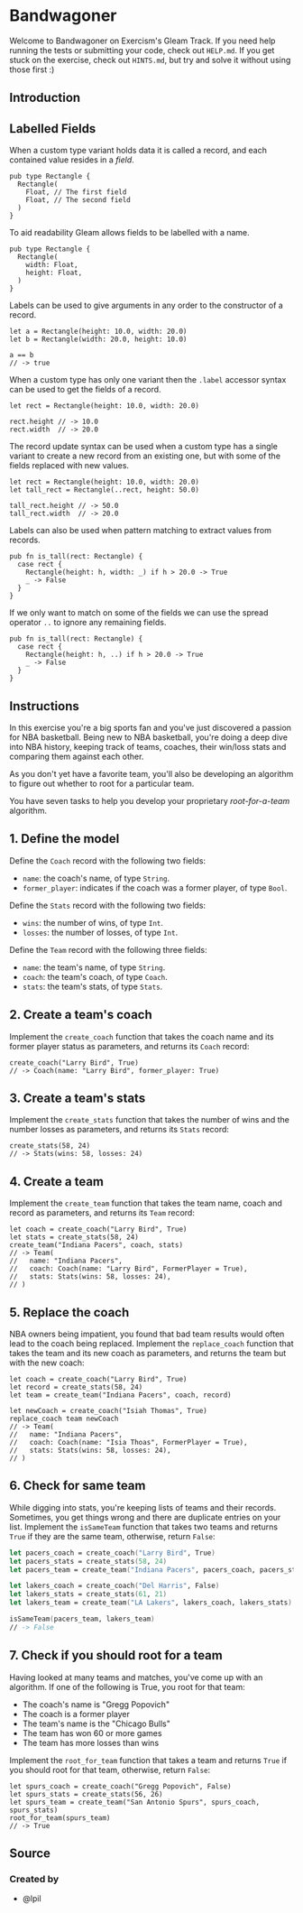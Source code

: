 # Bandwagoner

Welcome to Bandwagoner on Exercism's Gleam Track.
If you need help running the tests or submitting your code, check out `HELP.md`.
If you get stuck on the exercise, check out `HINTS.md`, but try and solve it without using those first :)

## Introduction

## Labelled Fields

When a custom type variant holds data it is called a record, and each contained value resides in a _field_.

```gleam
pub type Rectangle {
  Rectangle(
    Float, // The first field
    Float, // The second field
  )
}
```

To aid readability Gleam allows fields to be labelled with a name.

```gleam
pub type Rectangle {
  Rectangle(
    width: Float,
    height: Float,
  )
}
```

Labels can be used to give arguments in any order to the constructor of a record.

```gleam
let a = Rectangle(height: 10.0, width: 20.0)
let b = Rectangle(width: 20.0, height: 10.0)

a == b
// -> true
```

When a custom type has only one variant then the `.label` accessor syntax can be used to get the fields of a record.

```gleam
let rect = Rectangle(height: 10.0, width: 20.0)

rect.height // -> 10.0
rect.width  // -> 20.0
```

The record update syntax can be used when a custom type has a single variant to create a new record from an existing one, but with some of the fields replaced with new values.

```gleam
let rect = Rectangle(height: 10.0, width: 20.0)
let tall_rect = Rectangle(..rect, height: 50.0)

tall_rect.height // -> 50.0
tall_rect.width  // -> 20.0
```

Labels can also be used when pattern matching to extract values from records.

```gleam
pub fn is_tall(rect: Rectangle) {
  case rect {
    Rectangle(height: h, width: _) if h > 20.0 -> True
    _ -> False
  }
}
```

If we only want to match on some of the fields we can use the spread operator `..` to ignore any remaining fields.

```gleam
pub fn is_tall(rect: Rectangle) {
  case rect {
    Rectangle(height: h, ..) if h > 20.0 -> True
    _ -> False
  }
}
```

## Instructions

In this exercise you're a big sports fan and you've just discovered a passion for NBA basketball. Being new to NBA basketball, you're doing a deep dive into NBA history, keeping track of teams, coaches, their win/loss stats and comparing them against each other.

As you don't yet have a favorite team, you'll also be developing an algorithm to figure out whether to root for a particular team.

You have seven tasks to help you develop your proprietary _root-for-a-team_ algorithm.

## 1. Define the model

Define the `Coach` record with the following two fields:

- `name`: the coach's name, of type `String`.
- `former_player`: indicates if the coach was a former player, of type `Bool`.

Define the `Stats` record with the following two fields:

- `wins`: the number of wins, of type `Int`.
- `losses`: the number of losses, of type `Int`.

Define the `Team` record with the following three fields:

- `name`: the team's name, of type `String`.
- `coach`: the team's coach, of type `Coach`.
- `stats`: the team's stats, of type `Stats`.

## 2. Create a team's coach

Implement the `create_coach` function that takes the coach name and its former player status as parameters, and returns its `Coach` record:

```gleam
create_coach("Larry Bird", True)
// -> Coach(name: "Larry Bird", former_player: True)
```

## 3. Create a team's stats

Implement the `create_stats` function that takes the number of wins and the number losses as parameters, and returns its `Stats` record:

```gleam
create_stats(58, 24)
// -> Stats(wins: 58, losses: 24)
```

## 4. Create a team

Implement the `create_team` function that takes the team name, coach and record as parameters, and returns its `Team` record:

```gleam
let coach = create_coach("Larry Bird", True)
let stats = create_stats(58, 24)
create_team("Indiana Pacers", coach, stats)
// -> Team(
//   name: "Indiana Pacers",
//   coach: Coach(name: "Larry Bird", FormerPlayer = True),
//   stats: Stats(wins: 58, losses: 24),
// ) 
```

## 5. Replace the coach

NBA owners being impatient, you found that bad team results would often lead to the coach being replaced. Implement the `replace_coach` function that takes the team and its new coach as parameters, and returns the team but with the new coach:

```gleam
let coach = create_coach("Larry Bird", True)
let record = create_stats(58, 24)
let team = create_team("Indiana Pacers", coach, record)

let newCoach = create_coach("Isiah Thomas", True)
replace_coach team newCoach
// -> Team(
//   name: "Indiana Pacers",
//   coach: Coach(name: "Isia Thoas", FormerPlayer = True),
//   stats: Stats(wins: 58, losses: 24),
// ) 
```

## 6. Check for same team

While digging into stats, you're keeping lists of teams and their records. Sometimes, you get things wrong and there are duplicate entries on your list. Implement the `isSameTeam` function that takes two teams and returns `True` if they are the same team, otherwise, return `False`:

```fsharp
let pacers_coach = create_coach("Larry Bird", True)
let pacers_stats = create_stats(58, 24)
let pacers_team = create_team("Indiana Pacers", pacers_coach, pacers_stats)

let lakers_coach = create_coach("Del Harris", False)
let lakers_stats = create_stats(61, 21)
let lakers_team = create_team("LA Lakers", lakers_coach, lakers_stats)

isSameTeam(pacers_team, lakers_team)
// -> False
```

## 7. Check if you should root for a team

Having looked at many teams and matches, you've come up with an algorithm. If one of the following is True, you root for that team:

- The coach's name is "Gregg Popovich"
- The coach is a former player
- The team's name is the "Chicago Bulls"
- The team has won 60 or more games
- The team has more losses than wins

Implement the `root_for_team` function that takes a team and returns `True` if you should root for that team, otherwise, return `False`:

```gleam
let spurs_coach = create_coach("Gregg Popovich", False)
let spurs_stats = create_stats(56, 26)
let spurs_team = create_team("San Antonio Spurs", spurs_coach, spurs_stats)
root_for_team(spurs_team)
// -> True
```

## Source

### Created by

- @lpil